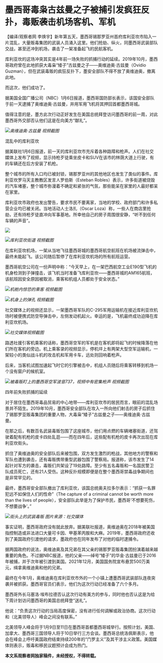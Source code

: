 # 墨西哥毒枭古兹曼之子被捕引发疯狂反扑，毒贩袭击机场客机、军机

【编译/观察者网
李焕宇】新年第五天，墨西哥锡那罗亚州首府库利亚坎市陷入一片混乱，大量贩毒集团的武装人员涌入这里。他们抢劫、纵火，同墨西哥武装部队交战，甚至还冲到机场，袭击了一架准备起飞的民航客机。

库利亚坎的这场冲突其实是4年前一场失败的抓捕行动的延续。2019年10月，墨西哥政府曾在此地抓获大毒枭“矮子”古兹曼之子——奥维迪奥·古兹曼（Ovidio
Guzman），但在武装毒贩的疯狂反扑下，墨安全部队不得不放了奥维迪奥，撤离此地。

而这次，他们成功了。

据美国全国广播公司（NBC）1月6日报道，墨西哥国防部长表示，该国安全部队于前一天逮捕了奥维迪奥·古兹曼，并用军用飞机将其押回首都墨西哥城。

值得注意的是，墨方此次行动正好发生在美国总统拜登访问墨西哥的前一周，对此墨西哥外交部否认他们这是在向美方“献礼”。

![](https://inews.gtimg.com/newsapp_bt/0/15597576034/1000)_奥维迪奥·古兹曼 视频截图_

混乱中的库利亚坎

据美联社1月6日报道，前一天的库利亚坎市充斥着各种路障和枪声。人们在社交媒体上发布了视频，显示持枪歹徒乘坐皮卡和SUV在该市的林荫大道上行驶，有的车辆还在后方安装了机枪。

整个城市的所有入口均已被封锁，锡那罗亚州的其他地区也发生了类似的事件。库利亚坎罗马天主教教区发言人罗伯斯（Esteban
Robles）表示，许多街道被烧毁的汽车堵塞，整个城市弥漫着不确定和紧张的气氛，那些能呆在家里的人最好都呆在家里。

库利亚坎市政府也发出警告，要求市民不要离家，当地的学校、政府部门和许多私营企业均已被关闭。当地活动人士洛扎（Oscar
Loza）称，一些人在商店里抢劫，还有持枪歹徒直冲向军事基地。所幸他自己的房子周围很安静，“听不到任何车辆的声音”。

![](https://inews.gtimg.com/newsapp_bt/0/15597576109/1000)

![](https://inews.gtimg.com/newsapp_bt/0/15597576163/1000)_库利亚坎街道 视频截图_

在库利亚坎机场，一架从当地飞往墨西哥城的墨西哥航空航班在机场被流弹击中，最终未能起飞。该公司随后暂停了在库利亚坎机场的所有航班运营。

墨西哥航空公司在一份声明中称：“今天早上，在一架巴西航空工业E190型飞机的机身检测到子弹撞击，该飞机当时准备飞库利亚坎——墨西哥城的AM165航班，该航班因安全原因被取消，乘客和机组人员都处于安全状态。”

![](https://inews.gtimg.com/newsapp_bt/0/15597576379/1000)_机舱内惊恐的乘客 视频截图_

![](https://inews.gtimg.com/newsapp_bt/0/15597576381/1000)_机身上的弹孔 视频截图_

社交媒体上的视频还显示，一架墨西哥军队的C-295军用运输机在接近库利亚坎机场时被便携式防空导弹击中，左侧发动机起火。幸运的是，飞机最终成功迫降在库利亚坎机场。

![](https://inews.gtimg.com/newsapp_bt/0/15597576384/1000)_社交媒体视频截图_

路透社援引客机乘客的话称，墨西哥空军的军机是在客机即将起飞的时候降落在他们所在客机的旁边。机上乘客录的视频显示，停机坪上有两架大型空军运输机，一架较小的类似战斗机的攻击机和军用卡车，远处则回响着枪声。

后来，当客机试图加速起飞时它的引擎被击中，机组人员随后将乘客转移到机场一个没有窗户的候机室。

![](https://inews.gtimg.com/newsapp_bt/0/15597576388/1000)_被毒贩盯上的墨西哥空军波音737，视频中有密集枪声
视频截图_

四年前失败抓捕的延续

对于居住在墨西哥毒品贸易的中心地带——库利亚坎市的居民而言，眼前的混乱场景并不陌生。2019年10月，墨西哥安全部队在攻入一所向他们射击的房子后抓住了锡那罗亚贩毒集团的重要人物，大毒枭“矮子”古兹曼之子——奥维迪奥·古兹曼。

在那之后，有数百名武装毒贩包围了这座城市，他们用点燃的车辆堵塞街道，还驾驶着配有机枪的皮卡四处乱逛——而在四年后，这些配有机枪的皮卡再次出现在库利亚坎街头。

抓住了奥维迪奥的安全部队后来被包围，双方发生激烈的枪战，其他地方的警察和军队也遭到袭击，还有毒贩携带重型武器包围了警察局。报道称，该市发生了14起针对军方的袭击，毒贩们共架设了19处路障。至少有五名毒贩和一名国民警卫队成员死亡，还有21人受伤。这种反扑规模即便是在整个墨西哥禁毒战争期间也是非常罕见的。

最终，墨西哥安全部队撤出了库利亚坎，该国总统奥夫拉多尔表示：“抓获一名罪犯远不如保住人们的性命”（The capture of a criminal
cannot be worth more than the lives of
people），安全部队此举是为了保护市民，墨西哥‘不想要死伤，不想要战争’。”

![](https://inews.gtimg.com/newsapp_bt/0/15597576391/1000)_街头上的武装毒贩 图片来源：社交媒体_

事实证明，墨西哥政府没有就此放弃。据美联社报道，奥维迪奥在2018年被美国指控制造或非法进口大量可卡因、甲基苯丙胺和大麻。2019年，墨西哥政府还收到了美国政府引渡他的请求，墨政府也在同年发布了对他的临时逮捕令。

据两国政府的说法，奥维迪奥及其兄弟在其父亲的锡那罗亚贩毒集团扮演着越来越重要的角色。不过据NBC报道，他的父亲——绰号“矮子”的华金·古兹曼已于2016年被捕，并于次年被引渡到美国。2021年12月，美国国务院宣布悬赏500万美元，缉拿奥维迪奥和他的兄弟。

最终在今年1月，奥维迪奥在库利亚坎市外的一个小镇上遭墨西哥武装部队连夜突袭并被抓获。墨西哥官员们表示，他们为这次行动已经准备了六个多月。

墨西哥外长马塞洛·埃布拉德否认这次行动有美方的参与，同时他也否认这是为给下周计划访问墨西哥的美国总统拜登“送礼”。

他说：“负责这次行动的当局高度保密，没有进行任何调解或政治协商。这次行动和（北美领导人）峰会之间没有联系。”

北美领导人峰会将于1月9日至11日在墨西哥首都墨西哥城举行。按照计划，美国、加拿大、墨西哥三国领导人将于10日举行三方会谈。墨西哥总统洛佩斯表示，他会在峰会上呼吁美国政府结束持续200年的“门罗主义”及其干涉主义政策。美国媒体则表示，贩毒和移民议题预计会成为热门。

**本文系观察者网独家稿件，未经授权，不得转载。**

